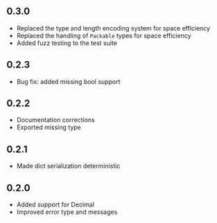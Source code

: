 ## 0.3.0

- Replaced the type and length encoding system for space efficiency
- Replaced the handling of `Packable` types for space efficiency
- Added fuzz testing to the test suite

## 0.2.3

- Bug fix: added missing bool support

## 0.2.2

- Documentation corrections
- Exported missing type

## 0.2.1

- Made dict serialization deterministic

## 0.2.0

- Added support for Decimal
- Improved error type and messages
